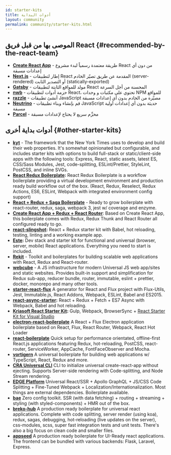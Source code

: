 ```yaml
---
id: starter-kits
title: أدوات البداية
layout: community
permalink: community/starter-kits.html
---
```


## الموصى بها من قبل فريق React {#recommended-by-the-react-team}

* **[Create React App](https://github.com/facebook/create-react-app)** - طريقة معتمدة رسمياً لبدء مشروع React من دون أي إعدادات مسبقة
* **[Next.js](https://nextjs.org/)** - إطار لتطبيقات React المقدمة عن طريق تصيّر الخادم (server-rendered) أو التصدير الثابت (statically-exported)
* **[Gatsby](https://www.gatsbyjs.org/)** - مولد للمواقع الثابتة لتطبيقات React المحسنة من أجل السرعة
* **[nwb](https://github.com/insin/nwb)** - حزمة أدوات لتطبيقات React، تحتوي على مكتبات و وحدات NPM للمواقع
* **[razzle](https://github.com/jaredpalmer/razzle)** - أنشئ تطبيقات JavaScript مصيّرة من الخادم بدون أي إعدادات مسبقة
* **[Neutrino](https://neutrino.js.org/)** - قم بإنشاء وبناء تطبيقات JavaScript حديثة بدون أي إعدادات أولية مسبقة
* **[Parcel](https://parceljs.org)** - محزِّم سريع لا يحتاج لإعدادات مسبقة
## أدوات بداية أخرى {#other-starter-kits}

* **[kyt](https://github.com/nytimes/kyt)** - The framework that the New York Times uses to develop and build their web properties. It's somewhat opinionated but configurable, and includes starter kits with options to build full-stack or static/client-side apps with the following tools: Express, React, static assets, latest ES, CSS/Sass Modules, Jest, code-splitting, ESLint/Prettier, StyleLint, PostCSS, and inline SVGs.
* **[React Redux Boilerplate](https://github.com/iroy2000/react-redux-boilerplate):** React Redux Boilerplate is a workflow boilerplate providing a virtual development environment and production ready build workflow out of the box. (React, Redux, Reselect, Redux Actions, ES6, ESLint, Webpack with integrated environment config support)
* **[React + Redux + Saga Boilerplate](https://github.com/gilbarbara/react-redux-saga-boilerplate)** -
Ready to grow boilerplate with react-router, redux, saga, webpack 3, jest w/ coverage and enzyme.
* **[Create React App + Redux + React Router](https://github.com/notrab/create-react-app-redux)**: Based on Create React App, this boilerplate comes with Redux, Redux Thunk and React Router all configured ready to go.
* **[react-slingshot](https://github.com/coryhouse/react-slingshot):** React + Redux starter kit with Babel, hot reloading, testing, linting and a working example app.
* **[Este](https://github.com/este/este):** Dev stack and starter kit for functional and universal (browser, server, mobile) React applications. Everything you need to start is included.
* **[Rekit](https://github.com/supnate/rekit)** - Toolkit and boilerplates for building scalable web applications with React, Redux and React-router.
* **[webcube](https://github.com/dexteryy/Project-WebCube)** - A JS infrastructure for modern Universal JS web app/sites and static websites. Provides built-in support and simplification for Redux sub-app, reducer bundle, router, immutable, eslint + prettier, docker, monorepo and many other tools.
 * **[starter-react-flux](https://github.com/SokichiFujita/starter-react-flux)** A generator for React and Flux project with Flux-Utils, Jest, Immutable.js, React Addons, Webpack, ESLint, Babel and ES2015.
 * **[react-async-starter](https://github.com/didierfranc/react-async-starter):** React + Redux + Fetch + ES7 Async with Webpack, Babel and hot reloading.
 * **[Kriasoft React Starter Kit](https://github.com/kriasoft/react-starter-kit):** Gulp, Webpack, BrowserSync + [React Starter Kit for Visual Studio](https://marketplace.visualstudio.com/items?itemName=KonstantinTarkus.ReactjsStarterKit)
 * **[electron-react-boilerplate](https://github.com/chentsulin/electron-react-boilerplate)** A React + Flux Electron application boilerplate based on React, Flux, React Router, Webpack, React Hot Loader
 * **[react-boilerplate](https://github.com/mxstbr/react-boilerplate)** Quick setup for performance orientated, offline-first React.js applications featuring Redux, hot-reloading, PostCSS, react-router, ServiceWorker, AppCache, FontFaceObserver and Mocha.
 * **[vortigern](https://github.com/barbar/vortigern)** A universal boilerplate for building web applications w/ TypeScript, React, Redux and more.
 * **[CRA Universal CLI](https://github.com/antonybudianto/cra-universal)** CLI to initialize universal create-react-app without ejecting. Supports Server-side rendering with Code-splitting, and Node Stream rendering.
 * **[EDGE Platform](https://github.com/sebastian-software/edge)** Universal React/SSR + Apollo GraphQL + JS/CSS Code Splitting + Fine-Tuned Webpack + Localization/Internationalization. Most things are external dependencies. Boilerplate available.
 * **[bae](https://github.com/siddharthkp/bae)** Zero config toolkit. SSR (with data fetching) + routing + streaming + styling (with styled-components) + HMR out of the box.
 * **[breko-hub](https://github.com/tomatau/breko-hub)** A production ready boilerplate for universal react applications. Complete with code splitting, server render (using koa), redux, sagas, debugging, hot-reloading (live updates on the server), css-modules, scss, super fast integration tests and unit tests. There's also a big focus on clean code and smaller files.
 * **[appseed](https://github.com/rosoftdeveloper/appseed)** A production ready boilerplate for UI-Ready react applications. The frontend can be bundled with various backends: Flask, Laravel, Express. 
